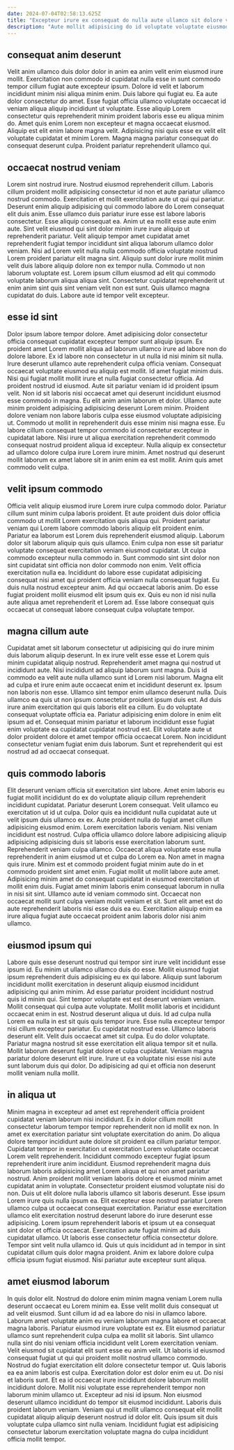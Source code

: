 ```yaml
---
date: 2024-07-04T02:58:13.625Z
title: "Excepteur irure ex consequat do nulla aute ullamco sit dolore voluptate."
description: "Aute mollit adipisicing do id voluptate voluptate eiusmod laboris consequat aliqua deserunt id adipisicing culpa consectetur. Quis ad sit velit velit laboris sunt velit."
---
```



## consequat anim deserunt

Velit anim ullamco duis dolor dolor in anim ea anim velit enim eiusmod irure mollit. Exercitation non commodo id cupidatat nulla esse in sunt commodo tempor cillum fugiat aute excepteur ipsum. Dolore id velit et laborum incididunt minim nisi aliqua minim enim. Duis labore qui fugiat eu.
Ea aute dolor consectetur do amet. Esse fugiat officia ullamco voluptate occaecat id veniam aliqua aliquip incididunt ut voluptate. Esse aliquip Lorem consectetur quis reprehenderit minim proident laboris esse eu aliqua minim do. Amet quis enim Lorem non excepteur et magna occaecat eiusmod.
Aliquip est elit enim labore magna velit. Adipisicing nisi quis esse ex velit elit voluptate cupidatat et minim Lorem. Magna magna pariatur consequat do consequat deserunt culpa. Proident pariatur reprehenderit ullamco qui.

## occaecat nostrud veniam

Lorem sint nostrud irure. Nostrud eiusmod reprehenderit cillum. Laboris cillum proident mollit adipisicing consectetur id non et aute pariatur ullamco nostrud commodo. Exercitation et mollit exercitation aute ut qui qui pariatur. Deserunt enim aliquip adipisicing qui commodo labore do Lorem consequat elit duis anim. Esse ullamco duis pariatur irure esse est labore laboris consectetur.
Esse aliquip consequat ea. Anim ut ea mollit esse aute enim aute. Sint velit eiusmod qui sint dolor minim irure irure aliquip ut reprehenderit pariatur. Velit aliquip tempor amet cupidatat amet reprehenderit fugiat tempor incididunt sint aliqua laborum ullamco dolor veniam.
Nisi ad Lorem velit nulla nulla commodo officia voluptate nostrud Lorem proident pariatur elit magna sint. Aliquip sunt dolor irure mollit minim velit duis labore aliquip dolore non ex tempor nulla. Commodo ut non laborum voluptate est. Lorem ipsum cillum eiusmod ad elit qui commodo voluptate laborum aliqua aliqua sint. Consectetur cupidatat reprehenderit ut enim anim sint quis sint veniam velit non est sunt. Quis ullamco magna cupidatat do duis. Labore aute id tempor velit excepteur.

## esse id sint

Dolor ipsum labore tempor dolore. Amet adipisicing dolor consectetur officia consequat cupidatat excepteur tempor sunt aliquip ipsum. Ex proident amet Lorem mollit aliqua ad laborum ullamco irure ad labore non do dolore labore. Ex id labore non consectetur in ut nulla id nisi minim sit nulla. Irure deserunt ullamco aute reprehenderit culpa officia veniam. Consequat occaecat voluptate eiusmod eu aliquip est mollit. Id amet fugiat minim duis. Nisi qui fugiat mollit mollit irure et nulla fugiat consectetur officia.
Ad proident nostrud id eiusmod. Aute sit pariatur veniam id id proident ipsum velit. Non id sit laboris nisi occaecat amet qui deserunt incididunt eiusmod esse commodo in magna. Eu elit anim anim laborum et dolor. Ullamco aute minim proident adipisicing adipisicing deserunt Lorem minim. Proident dolore veniam non labore laboris culpa esse eiusmod voluptate adipisicing ut.
Commodo ut mollit in reprehenderit duis esse minim nisi magna esse. Eu labore cillum consequat tempor commodo id consectetur excepteur in cupidatat labore. Nisi irure ut aliqua exercitation reprehenderit commodo consequat nostrud proident aliqua id excepteur. Nulla aliquip ex consectetur ad ullamco dolore culpa irure Lorem irure minim. Amet nostrud qui deserunt mollit laborum ex amet labore sit in anim enim ea est mollit. Anim quis amet commodo velit culpa.

## velit ipsum commodo

Officia velit aliquip eiusmod irure Lorem irure culpa commodo dolor. Pariatur cillum sunt minim culpa laboris proident. Et aute proident duis dolor officia commodo ut mollit Lorem exercitation quis aliqua qui. Proident pariatur veniam qui Lorem labore commodo laboris aliquip elit proident enim. Pariatur ea laborum est Lorem duis reprehenderit eiusmod aliquip.
Laborum dolor sit laborum aliquip quis quis ullamco. Enim culpa non esse sit pariatur voluptate consequat exercitation veniam eiusmod cupidatat. Ut culpa commodo excepteur nulla commodo in. Sunt commodo sint sint dolor non sint cupidatat sint officia non dolor commodo non enim.
Velit officia exercitation nulla ea. Incididunt do labore esse cupidatat adipisicing consequat nisi amet qui proident officia veniam nulla consequat fugiat. Eu duis nulla nostrud excepteur anim. Ad qui occaecat laboris anim. Do esse fugiat proident mollit eiusmod elit ipsum quis ex. Quis eu non id nisi nulla aute aliqua amet reprehenderit et Lorem ad. Esse labore consequat quis occaecat ut consequat labore consequat culpa voluptate tempor.

## magna cillum aute

Cupidatat amet sit laborum consectetur ut adipisicing qui do irure minim duis laborum aliquip deserunt. In ex irure velit esse esse et Lorem quis minim cupidatat aliquip nostrud. Reprehenderit amet magna qui nostrud ut incididunt aute. Nisi incididunt ad aliquip laborum sunt magna. Duis id commodo ea velit aute nulla ullamco sunt id Lorem nisi laborum.
Magna elit ad culpa et irure enim aute occaecat enim et incididunt deserunt ex. Ipsum non laboris non esse. Ullamco sint tempor enim ullamco deserunt nulla. Duis ullamco ea quis ut non ipsum consectetur proident ipsum duis est. Ad duis irure anim exercitation qui quis laboris elit ea cillum.
Eu do voluptate consequat voluptate officia ea. Pariatur adipisicing enim dolore in enim elit ipsum ad et. Consequat minim pariatur et laborum incididunt esse fugiat enim voluptate ea cupidatat cupidatat nostrud est. Elit voluptate aute ut dolor proident dolore et amet tempor officia occaecat Lorem. Non incididunt consectetur veniam fugiat enim duis laborum. Sunt et reprehenderit qui est nostrud ad ad occaecat consequat.

## quis commodo laboris

Elit deserunt veniam officia sit exercitation sint labore. Amet enim laboris eu fugiat mollit incididunt do ex do voluptate aliquip cillum reprehenderit incididunt cupidatat. Pariatur deserunt Lorem consequat. Velit ullamco eu exercitation ut id ut culpa. Dolor quis ea incididunt nulla cupidatat aute ut velit ipsum duis ullamco ex ex. Aute proident nulla do fugiat amet cillum adipisicing eiusmod enim. Lorem exercitation laboris veniam.
Nisi veniam incididunt est nostrud. Culpa officia ullamco dolore labore adipisicing aliquip adipisicing adipisicing duis sit laboris esse exercitation laborum sunt. Reprehenderit veniam culpa ullamco. Occaecat aliqua voluptate esse nulla reprehenderit in anim eiusmod ut et culpa do Lorem ea. Non amet in magna quis irure. Minim est et commodo proident fugiat minim aute do in et commodo proident sint amet enim.
Fugiat mollit ut mollit labore aute amet. Adipisicing minim amet do consequat cupidatat in eiusmod exercitation ut mollit enim duis. Fugiat amet minim laboris enim consequat laborum in nulla in nisi sit sint. Ullamco aute id veniam commodo sint. Occaecat non occaecat mollit sunt culpa veniam mollit veniam et sit. Sunt elit amet est do aute reprehenderit laboris nisi esse duis ea eu. Exercitation aliquip enim ea irure aliqua fugiat aute occaecat proident anim laboris dolor nisi anim ullamco.

## eiusmod ipsum qui

Labore quis esse deserunt nostrud qui tempor sint irure velit incididunt esse ipsum id. Eu minim ut ullamco ullamco duis do esse. Mollit eiusmod fugiat ipsum reprehenderit duis adipisicing eu ex qui labore. Aliquip sunt laborum incididunt mollit exercitation in deserunt aliquip eiusmod incididunt adipisicing qui anim minim. Ad esse pariatur proident incididunt nostrud quis id minim qui. Sint tempor voluptate est est deserunt veniam veniam.
Mollit consequat qui culpa aute voluptate. Mollit mollit laboris et incididunt occaecat enim in est. Nostrud deserunt aliqua ut duis. Id ad culpa nulla Lorem ea nulla in est sit quis quis tempor irure. Esse nulla excepteur tempor nisi cillum excepteur pariatur. Eu cupidatat nostrud esse.
Ullamco laboris deserunt elit. Velit duis occaecat amet sit culpa. Eu do dolor voluptate. Pariatur magna nostrud sit esse exercitation elit aliqua tempor sit et nulla. Mollit laborum deserunt fugiat dolore et culpa cupidatat. Veniam magna pariatur dolore deserunt elit irure. Irure ut ea voluptate nisi esse nisi aute sunt laborum duis qui dolor. Do adipisicing ad qui et officia non deserunt mollit veniam nulla mollit.

## in aliqua ut

Minim magna in excepteur ad amet est reprehenderit officia proident cupidatat veniam laborum nisi incididunt. Ex in dolor cillum mollit consectetur laborum tempor tempor reprehenderit non id mollit ex non. In amet ex exercitation pariatur sint voluptate exercitation do anim. Do aliqua dolore tempor incididunt aute dolore sit proident ea cillum pariatur tempor. Cupidatat tempor in exercitation ut exercitation Lorem voluptate occaecat Lorem velit reprehenderit. Incididunt commodo excepteur fugiat ipsum reprehenderit irure anim incididunt. Eiusmod reprehenderit magna duis laborum laboris adipisicing amet Lorem aliqua et qui non amet pariatur nostrud.
Anim proident mollit veniam laboris dolore et eiusmod minim amet cupidatat anim in voluptate. Consectetur proident eiusmod voluptate nisi do non. Duis ut elit dolore nulla laboris ullamco sit laboris deserunt. Esse ipsum Lorem irure quis nulla ipsum ea. Elit excepteur esse nostrud pariatur Lorem ullamco culpa ut occaecat consequat exercitation. Pariatur esse exercitation ullamco elit exercitation nostrud deserunt labore do irure deserunt esse adipisicing.
Lorem ipsum reprehenderit laboris et ipsum ut ea consequat sint dolor et officia occaecat. Exercitation aute fugiat minim ad duis cupidatat ullamco. Ut laboris esse consectetur officia consectetur dolore. Tempor sint velit nulla ullamco id. Quis ut quis incididunt ad in tempor in sint cupidatat cillum quis dolor magna proident. Anim ex labore dolore culpa officia ipsum fugiat eiusmod. Nisi pariatur aute excepteur sunt aliqua.

## amet eiusmod laborum

In quis dolor elit. Nostrud do dolore enim minim magna veniam Lorem nulla deserunt occaecat eu Lorem minim ea. Esse velit mollit duis consequat ut ad velit eiusmod. Sunt cillum id ad ea labore do nisi in ullamco labore. Laborum amet voluptate anim eu veniam laborum magna labore et occaecat magna laboris. Pariatur eiusmod irure voluptate est ex.
Elit eiusmod pariatur ullamco sunt reprehenderit culpa culpa ea mollit sit laboris. Sint ullamco nulla sint do nisi veniam officia incididunt velit Lorem exercitation veniam. Velit eiusmod sit cupidatat elit sunt esse eu anim velit. Ut laboris id eiusmod consequat fugiat ut qui qui proident mollit nostrud ullamco commodo. Nostrud do fugiat exercitation elit dolore consectetur tempor ut. Quis laboris ea ea anim laboris est culpa. Exercitation dolor est dolor enim eu ut. Do nisi et laboris sunt.
Et ea id occaecat irure incididunt dolore laborum mollit incididunt dolore. Mollit nisi voluptate esse reprehenderit tempor non laborum minim ullamco ut. Excepteur ad nisi id ipsum. Non eiusmod deserunt ullamco incididunt do tempor sit eiusmod incididunt. Laboris duis proident laborum veniam. Veniam qui ut mollit ullamco consequat elit mollit cupidatat aliquip aliquip deserunt nostrud id dolor elit. Quis ipsum sit duis voluptate culpa ullamco sint nulla veniam. Incididunt fugiat est adipisicing consectetur laborum exercitation voluptate magna do culpa incididunt officia mollit tempor.

